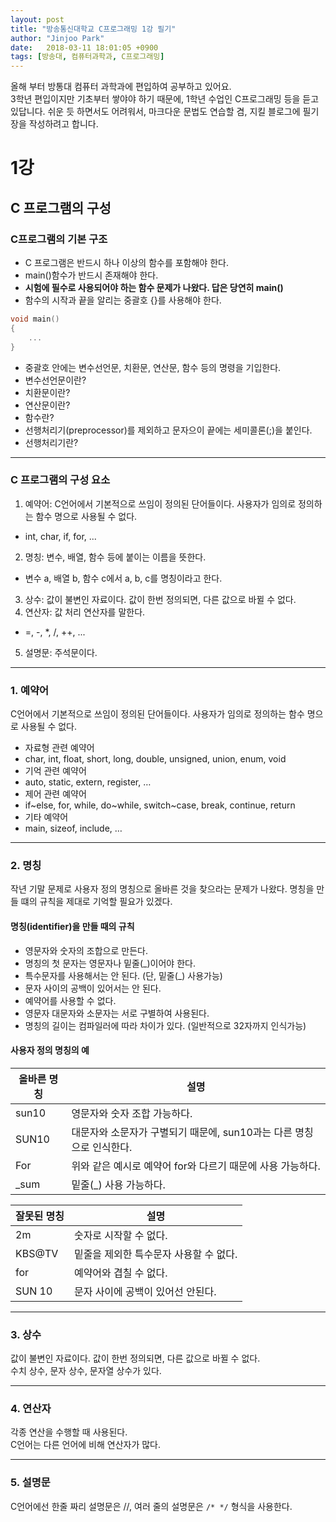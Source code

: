 ```yaml
---
layout: post
title: "방송통신대학교 C프로그래밍 1강 필기"
author: "Jinjoo Park"
date:   2018-03-11 18:01:05 +0900
tags: [방송대, 컴퓨터과학과, C프로그래밍]
---
```


올해 부터 방통대 컴퓨터 과학과에 편입하여 공부하고 있어요.  
3학년 편입이지만 기초부터 쌓야야 하기 때문에, 1학년 수업인 C프로그래밍 등을 듣고 있답니다. 쉬운 듯 하면서도 어려워서, 마크다운 문법도 연습할 겸, 지킬 블로그에 필기장을 작성하려고 합니다.

# 1강
## C 프로그램의 구성
### C프로그램의 기본 구조

- C 프로그램은 반드시 하나 이상의 함수를 포함해야 한다.
- main()함수가 반드시 존재해야 한다.
 - **시험에 필수로 사용되어야 하는 함수 문제가 나왔다. 답은 당연히 main()**
- 함수의 시작과 끝을 알리는 중괄호 {}를 사용해야 한다.
```c
void main()
{
    ...
}
```
- 중괄호 안에는 변수선언문, 치환문, 연산문, 함수 등의 명령을 기입한다.
 - 변수선언문이란?
 - 치환문이란?
 - 연산문이란?
 - 함수란?
- 선행처리기(preprocessor)를 제외하고 문자으이 끝에는 세미콜론(;)을 붙인다.
 - 선행처리기란?
 
___
### C 프로그램의 구성 요소
 
1. 예약어: C언어에서 기본적으로 쓰임이 정의된 단어들이다. 사용자가 임의로 정의하는 함수 명으로 사용될 수 없다.
 - int, char, if, for, ...
2. 명칭: 변수, 배열, 함수 등에 붙이는 이름을 뜻한다.
 - 변수 a, 배열 b, 함수 c에서 a, b, c를 명칭이라고 한다.
3. 상수: 값이 불변인 자료이다. 값이 한번 정의되면, 다른 값으로 바뀔 수 없다.
4. 연산자:  값 처리 연산자를 말한다.
 - =, -, *, /, ++, ...
5. 설명문: 주석문이다.

---
### 1. 예약어
C언어에서 기본적으로 쓰임이 정의된 단어들이다. 사용자가 임의로 정의하는 함수 명으로 사용될 수 없다.

- 자료형 관련 예약어
 - char, int, float, short, long, double, unsigned, union, enum, void
- 기억 관련 예약어
 - auto, static, extern, register, …
- 제어 관련 예약어
 - if~else, for, while, do~while, switch~case, break, continue, return
- 기타 예약어
 - main, sizeof, include, …
 
___
### 2. 명칭

작년 기말 문제로 사용자 정의 명칭으로 올바른 것을 찾으라는 문제가 나왔다. 명칭을 만들 떄의 규칙을 제대로 기억할 필요가 있겠다.

#### 명칭(identifier)을 만들 때의 규칙
- 영문자와 숫자의 조합으로 만든다.
- 명칭의 첫 문자는 영문자나 밑줄(_)이어야 한다.
- 특수문자를 사용해서는 안 된다. (단, 밑줄(_) 사용가능)
- 문자 사이의 공백이 있어서는 안 된다.
- 예약어를 사용할 수 없다.
- 영문자 대문자와 소문자는 서로 구별하여 사용된다.
- 명칭의 길이는 컴파일러에 따라 차이가 있다. (일반적으로 32자까지 인식가능)

#### 사용자 정의 명칭의 예   
올바른 명칭 | 설명
-------- | --------
sun10 | 영문자와 숫자 조합 가능하다.
SUN10 | 대문자와 소문자가 구별되기 때문에, sun10과는 다른 명칭으로 인식한다.
For | 위와 같은 예시로 예약어 for와 다르기 때문에 사용 가능하다.
_sum | 밑줄(_) 사용 가능하다.

잘못된 명칭 | 설명
--------- | --------
2m | 숫자로 시작할 수 없다.
KBS@TV | 밑줄을 제외한 특수문자 사용할 수 없다.
for | 예약어와 겹칠 수 없다.
SUN 10 | 문자 사이에 공백이 있어선 안된다.

___
### 3. 상수
값이 불변인 자료이다. 값이 한번 정의되면, 다른 값으로 바뀔 수 없다.  
수치 상수, 문자 상수, 문자열 상수가 있다.   
___
### 4. 연산자
각종 연산을 수행할 때 사용된다.  
C언어는 다른 언어에 비해 연산자가 많다.    
___
### 5. 설명문
C언어에선 한줄 짜리 설명문은 //, 여러 줄의 설명문은 `/* */` 형식을 사용한다.